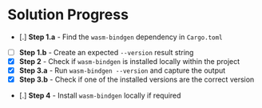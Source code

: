 # Solution Progress

*  [.] __Step 1.a__ - Find the `wasm-bindgen` dependency in `Cargo.toml`
*  [ ] __Step 1.b__ - Create an expected `--version` result string
*  [x] __Step 2__ - Check if `wasm-bindgen` is installed locally within the project
*  [x] __Step 3.a__ - Run `wasm-bindgen --version` and capture the output
*  [x] __Step 3.b__ - Check if one of the installed versions are the correct version
*  [.] __Step 4__ - Install `wasm-bindgen` locally if required

